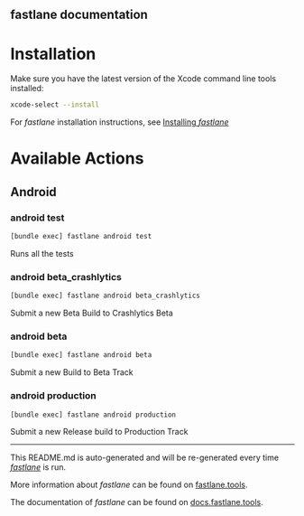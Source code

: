 fastlane documentation
----

# Installation

Make sure you have the latest version of the Xcode command line tools installed:

```sh
xcode-select --install
```

For _fastlane_ installation instructions, see [Installing _fastlane_](https://docs.fastlane.tools/#installing-fastlane)

# Available Actions

## Android

### android test

```sh
[bundle exec] fastlane android test
```

Runs all the tests

### android beta_crashlytics

```sh
[bundle exec] fastlane android beta_crashlytics
```

Submit a new Beta Build to Crashlytics Beta

### android beta

```sh
[bundle exec] fastlane android beta
```

Submit a new Build to Beta Track

### android production

```sh
[bundle exec] fastlane android production
```

Submit a new Release build to Production Track

----

This README.md is auto-generated and will be re-generated every time [_fastlane_](https://fastlane.tools) is run.

More information about _fastlane_ can be found on [fastlane.tools](https://fastlane.tools).

The documentation of _fastlane_ can be found on [docs.fastlane.tools](https://docs.fastlane.tools).
